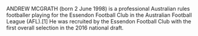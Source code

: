 ANDREW MCGRATH (born 2 June 1998) is a professional Australian rules footballer playing for the Essendon Football Club in the Australian Football League (AFL).[1] He was recruited by the Essendon Football Club with the first overall selection in the 2016 national draft.
